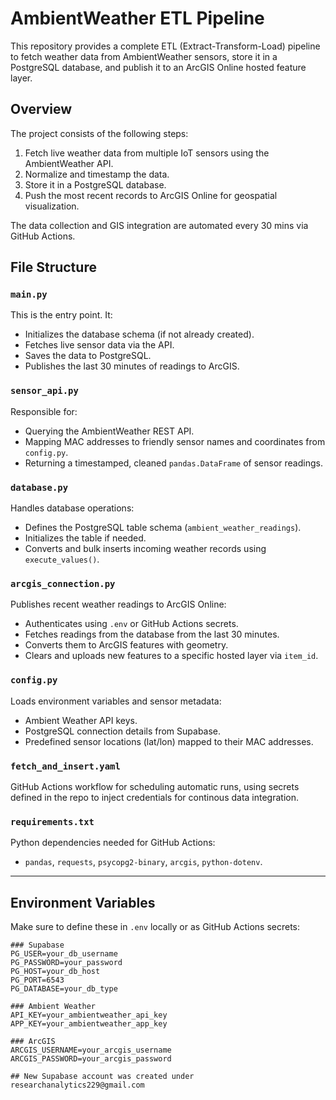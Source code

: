 # AmbientWeather ETL Pipeline

This repository provides a complete ETL (Extract-Transform-Load) pipeline to fetch weather data from AmbientWeather sensors, store it in a PostgreSQL database, and publish it to an ArcGIS Online hosted feature layer.

## Overview

The project consists of the following steps:

1. Fetch live weather data from multiple IoT sensors using the AmbientWeather API.
2. Normalize and timestamp the data.
3. Store it in a PostgreSQL database.
4. Push the most recent records to ArcGIS Online for geospatial visualization.

The  data collection and GIS integration are automated every 30 mins via GitHub Actions. 

## File Structure

### `main.py`
This is the entry point. It:
- Initializes the database schema (if not already created).
- Fetches live sensor data via the API.
- Saves the data to PostgreSQL.
- Publishes the last 30 minutes of readings to ArcGIS.

### `sensor_api.py`
Responsible for:
- Querying the AmbientWeather REST API.
- Mapping MAC addresses to friendly sensor names and coordinates from `config.py`.
- Returning a timestamped, cleaned `pandas.DataFrame` of sensor readings.

### `database.py`
Handles database operations:
- Defines the PostgreSQL table schema (`ambient_weather_readings`).
- Initializes the table if needed.
- Converts and bulk inserts incoming weather records using `execute_values()`.

### `arcgis_connection.py`
Publishes recent weather readings to ArcGIS Online:
- Authenticates using `.env` or GitHub Actions secrets.
- Fetches readings from the database from the last 30 minutes.
- Converts them to ArcGIS features with geometry.
- Clears and uploads new features to a specific hosted layer via `item_id`.

### `config.py`
Loads environment variables and sensor metadata:
- Ambient Weather API keys.
- PostgreSQL connection details from Supabase.
- Predefined sensor locations (lat/lon) mapped to their MAC addresses.

### `fetch_and_insert.yaml`
GitHub Actions workflow for scheduling automatic runs, using secrets defined in the repo to inject credentials for continous data integration.

### `requirements.txt`
Python dependencies needed for GitHub Actions:
- `pandas`, `requests`, `psycopg2-binary`, `arcgis`, `python-dotenv`.

---

## Environment Variables

Make sure to define these in `.env` locally or as GitHub Actions secrets:

```env
### Supabase
PG_USER=your_db_username
PG_PASSWORD=your_password
PG_HOST=your_db_host
PG_PORT=6543
PG_DATABASE=your_db_type

### Ambient Weather
API_KEY=your_ambientweather_api_key
APP_KEY=your_ambientweather_app_key

### ArcGIS
ARCGIS_USERNAME=your_arcgis_username
ARCGIS_PASSWORD=your_arcgis_password

## New Supabase account was created under researchanalytics229@gmail.com
